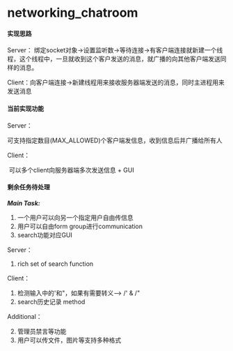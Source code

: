 # networking_chatroom

#### **实现思路**

Server： 绑定socket对象->设置监听数->等待连接->有客户端连接就新建一个线程，这个线程中，一旦就收到这个客户发送的消息，就广播的向其他客户端发送同样的消息。

Client：向客户端连接->新建线程用来接收服务器端发送的消息，同时主进程用来发送消息



#### **当前实现功能**

Server：

​		可支持指定数目(MAX_ALLOWED)个客户端发信息，收到信息后并广播给所有人

Client：

​		可以多个client向服务器端多次发送信息 + GUI



#### **剩余任务待处理**

***Main Task:***

1. 一个用户可以向另一个指定用户自由传信息
2. 用户可以自由form group进行communication
3. search功能对应GUI

Server：

1. rich set of search function

Client：

1. 检测输入中的'和"，如果有需要转义--> /' & /"
2. search历史记录 method

Additional：

2. 管理员禁言等功能
3. 用户可以传文件，图片等支持多种格式





